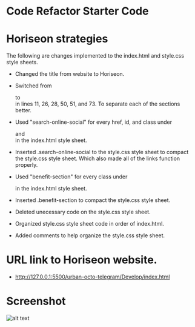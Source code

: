 # Code Refactor Starter Code

# Horiseon strategies
The following are changes implemented to the index.html and style.css style sheets.

* Changed the title from website to Horiseon.

* Switched from <div> to <section> in lines 11, 26, 28, 50, 51, and 73. To separate each of the sections better.

* Used "search-online-social" for every href, id, and class under <section class="header"> and <section class="content"> in the index.html style sheet.

* Inserted .search-online-social to the style.css style sheet to compact the style.css style sheet. Which also made all of the links function properly. 

* Used "benefit-section" for every class under <section class="benefits"> in the index.html style sheet.

* Inserted .benefit-section to compact the style.css style sheet.

* Deleted unecessary code on the style.css style sheet.

* Organized style.css style sheet code in order of index.html.

* Added comments to help organize the style.css style sheet.

# URL link to Horiseon website.

* http://127.0.0.1:5500/urban-octo-telegram/Develop/index.html

# Screenshot
![alt text](assets/images/screenshot.png-shortcut)
